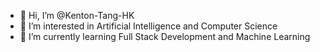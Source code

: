 - 👋 Hi, I’m @Kenton-Tang-HK
- 👀 I’m interested in Artificial Intelligence and Computer Science
- 🌱 I’m currently learning Full Stack Development and Machine Learning

<!---
Kenton-Tang-HK/Kenton-Tang-HK is a ✨ special ✨ repository because its `README.md` (this file) appears on your GitHub profile.
You can click the Preview link to take a look at your changes.
--->
